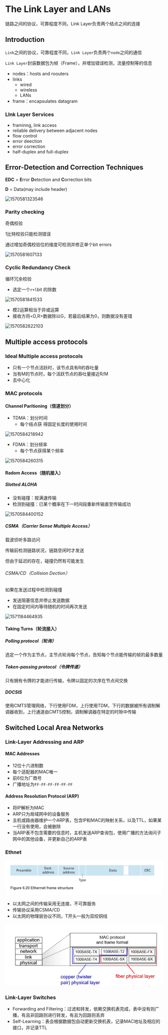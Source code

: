 # The Link Layer and LANs

链路之间的协议，可靠程度不同，Link Layer负责两个结点之间的连接

## Introduction

`Link`之间的协议，可靠程度不同，`Link Layer`负责两个`node`之间的通信

`Link Layer`封装数据包为帧（Frame），并增加错误检测，流量控制等的信息

- nodes：hosts and roouters
- links
  - wired
  - wireless
  - LANs
- frame：encapsulates datagram

### Llnk Layer Services

- framinng, link access
- reliable delivery between adjacent nodes
- flow control
- error deection
- error correction
- half-duplex and full-duplex



## Error-Detection and Correction Techniques

**EDC** = **E**rror **D**etection and **C**orrection bits

**D** = Data(may include header)

![1570581323546](ch6.assets/1570581323546.png)

### Parity checking

奇偶校验

1比特校验只能检测错误

通过增加奇偶校验位的维度可检测并修正单个bit errors

![1570581607133](ch6.assets/1570581607133.png)

### Cyclic Redundancy Check

循环冗余校验

- 选定一个`r+l`bit 的除数

![1570581841533](ch6.assets/1570581841533.png)

- 模2运算相当于异或运算
- 接收方将<D,R>数据除以G，若最后结果为0，则数据没有差错

![1570582622103](ch6.assets/1570582622103.png)

## Multiple access protocols

### Ideal Multiple access protocols

- 只有一个节点活跃时，该节点具有R的吞吐量
- 当有M的节点时，每个活跃节点的吞吐量接近R/M
- 去中心化

### MAC protocols

#### Channel Paritioning（信道划分）

- TDMA：划分时间
  - 每个结点获	得固定长度的使用时间

![1570584218942](ch6.assets/1570584218942.png)

- FDMA：划分频率
  - 每个节点获得某个频率

![1570584260315](ch6.assets/1570584260315.png)

#### Radom Access（随机接入）

##### Slotted ALOHA

- 没有碰撞：按满速传输
- 检测到碰撞：已某个概率在下一时间段重新传输直至传输成功

![1570584400152](ch6.assets/1570584400152.png)

##### CSMA（Carrier Sense Multiple Access）

载波侦听多路访问

传输前检测链路状况，链路空闲时才发送

但由于延迟的存在，碰撞仍然有可能发生

###### CSMA/CD（Collision Dection）

如果在发送过程中检测到碰撞

- 发送阻塞信息并停止发送数据
- 在固定时间内等待随机的时间再次发送

![1571184464935](ch6.assets/1571184464935.png)

#### Taking Turns（轮流接入）

##### Polling protocol（轮询）

选定一个作为主节点，主节点轮询每个节点，告知每个节点能传输的帧的最多数量

##### Token-passing protocol（令牌传递）

只有拥有令牌的才能进行传输，令牌以固定的次序在节点间交换

##### DOCSIS

使用CMTS管理网络，下行使用FDM，上行使用TDM，下行的数据被所有调制解调器收到，上行通道由CMTS控制，调制解调器在特定的时隙中传输

## Switched Local Area Networks

### Link-Layer Addressing and ARP

#### MAC Addresses

- 12位十六进制数
- 每个适配器的MAC唯一
- 前6位为厂商号
- 广播地址为`FF-FF-FF-FF-FF-FF`

#### Address Resolution Protocol (ARP) 

- 将IP解析为MAC
- ARP只为局域网中的设备服务
- 主机或路由器维护一个ARP表，包含IP和MAC的映射关系，以及TTL，如果某一行没有使用，会被删除
- 当ARP表不包含需要的信息时，主机发送ARP查询包，使用广播的方法询问子网中的其他设备，并更新自己的ARP表

### Ethnet

![1571794135968](ch6.assets/1571794135968.png)

- 以太网之间的传输采用无连接，不可靠服务
- 传输协议采用CSMA/CD
- 以太网的物理层协议不同，T开头一般为双绞铜线

![1571794424381](ch6.assets/1571794424381.png)

### Link-Layer Switches

- Forwarding and Filtering：过滤和转发，依赖交换机表完成，表中没有则广播，有且非回路则进行转发，有且为回路则丢弃
- Self-Learning：表会根据数据包自动更新交换机表，记录MAC地址及相应的接口，并记录TTL
